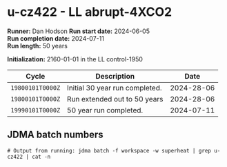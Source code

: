 # u-cz422 - LL abrupt-4XCO2

**Runner:** Dan Hodson
**Run start date:** 2024-06-05  
**Run completion date:** 2024-07-11  
**Run length:** 50 years  

**Initialization:** 2160-01-01 in the LL control-1950

| Cycle | Description | Date |
| --- | --- | --- |
| `19800101T0000Z` | Initial 30 year run completed. | 2024-28-06 |
| `19800101T0000Z` | Run extended out to 50 years | 2024-28-06 | 
| `19990101T0000Z` | 50 year run completed. | 2024-07-11 | 


## JDMA batch numbers
```
# Output from running: jdma batch -f workspace -w superheat | grep u-cz422 | cat -n

```

